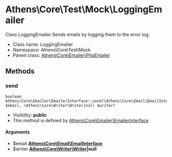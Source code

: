 Athens\Core\Test\Mock\LoggingEmailer
===============

Class LoggingEmailer Sends emails by logging them to the error log.




* Class name: LoggingEmailer
* Namespace: Athens\Core\Test\Mock
* Parent class: [Athens\Core\Emailer\PhpEmailer](Athens-Core-Emailer-PhpEmailer.md)







Methods
-------


### send

    boolean Athens\Core\Emailer\EmailerInterface::send(\Athens\Core\Email\EmailInterface $email, \Athens\Core\Writer\Writer|null $writer)





* Visibility: **public**
* This method is defined by [Athens\Core\Emailer\EmailerInterface](Athens-Core-Emailer-EmailerInterface.md)


#### Arguments
* $email **[Athens\Core\Email\EmailInterface](Athens-Core-Email-EmailInterface.md)**
* $writer **[Athens\Core\Writer\Writer](Athens-Core-Writer-Writer.md)|null**


